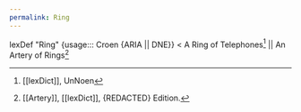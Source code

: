 ```yaml
---
permalink: Ring
---
```

lexDef "Ring" {usage::: Croen {ARIA || DNE}} < A Ring of Telephones[^RingCroenARIA] || An Artery of Rings[^RingDNE}]

[^RingCroenARIA]: [[lexDict]], UnNoen
[^RingDNE}]: [[Artery]], [[lexDict]], {REDACTED} Edition.

